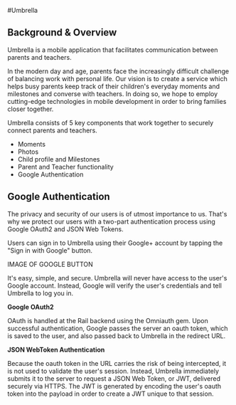 #Umbrella

## Background & Overview

Umbrella is a mobile application that facilitates communication between parents and teachers.

In the modern day and age, parents face the increasingly difficult challenge of balancing work with personal life. Our vision is to create a service which helps busy parents keep track of their children's everyday moments and milestones and converse with teachers. In doing so, we hope to employ cutting-edge technologies in mobile development in order to bring families closer together.

Umbrella consists of 5 key components that work together to securely connect parents and teachers.

* Moments
* Photos
* Child profile and Milestones
* Parent and Teacher functionality
* Google Authentication

## Google Authentication

The privacy and security of our users is of utmost importance to us. That's why we protect our users with a two-part authentication process using Google OAuth2 and JSON Web Tokens.

Users can sign in to Umbrella using their Google+ account by tapping the "Sign in with Google" button.

IMAGE OF GOOGLE BUTTON

It's easy, simple, and secure. Umbrella will never have access to the user's Google account. Instead, Google will verify the user's credentials and tell Umbrella to log you in.

**Google OAuth2**

OAuth is handled at the Rail backend using the Omniauth gem. Upon successful authentication, Google passes the server an oauth token, which is saved to the user, and also passed back to Umbrella in the redirect URL.

**JSON WebToken Authentication**

Because the oauth token in the URL carries the risk of being intercepted, it is not used to validate the user's session. Instead, Umbrella immediately submits it to the server to request a JSON Web Token, or JWT, delivered securely via HTTPS. The JWT is generated by encoding the user's oauth token into the payload in order to create a JWT unique to that session.
